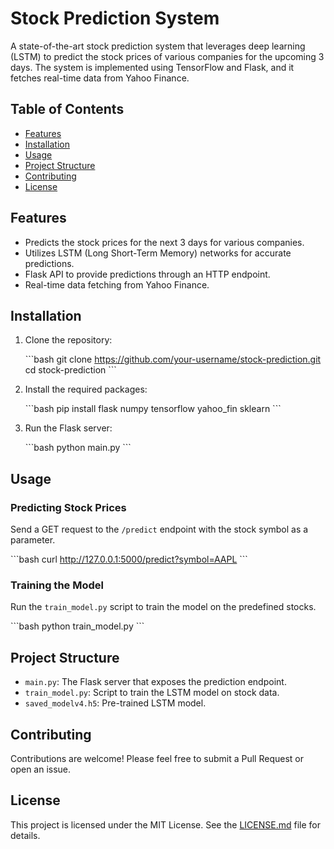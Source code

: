 # Stock Prediction System

A state-of-the-art stock prediction system that leverages deep learning (LSTM) to predict the stock prices of various companies for the upcoming 3 days. The system is implemented using TensorFlow and Flask, and it fetches real-time data from Yahoo Finance.

## Table of Contents

- [Features](#features)
- [Installation](#installation)
- [Usage](#usage)
- [Project Structure](#project-structure)
- [Contributing](#contributing)
- [License](#license)

## Features

- Predicts the stock prices for the next 3 days for various companies.
- Utilizes LSTM (Long Short-Term Memory) networks for accurate predictions.
- Flask API to provide predictions through an HTTP endpoint.
- Real-time data fetching from Yahoo Finance.

## Installation

1. Clone the repository:

   \```bash
   git clone https://github.com/your-username/stock-prediction.git
   cd stock-prediction
   \```

2. Install the required packages:

   \```bash
   pip install flask numpy tensorflow yahoo_fin sklearn
   \```

3. Run the Flask server:

   \```bash
   python main.py
   \```

## Usage

### Predicting Stock Prices

Send a GET request to the `/predict` endpoint with the stock symbol as a parameter.

\```bash
curl http://127.0.0.1:5000/predict?symbol=AAPL
\```

### Training the Model

Run the `train_model.py` script to train the model on the predefined stocks.

\```bash
python train_model.py
\```

## Project Structure

- `main.py`: The Flask server that exposes the prediction endpoint.
- `train_model.py`: Script to train the LSTM model on stock data.
- `saved_modelv4.h5`: Pre-trained LSTM model.

## Contributing

Contributions are welcome! Please feel free to submit a Pull Request or open an issue.

## License

This project is licensed under the MIT License. See the [LICENSE.md](LICENSE.md) file for details.
